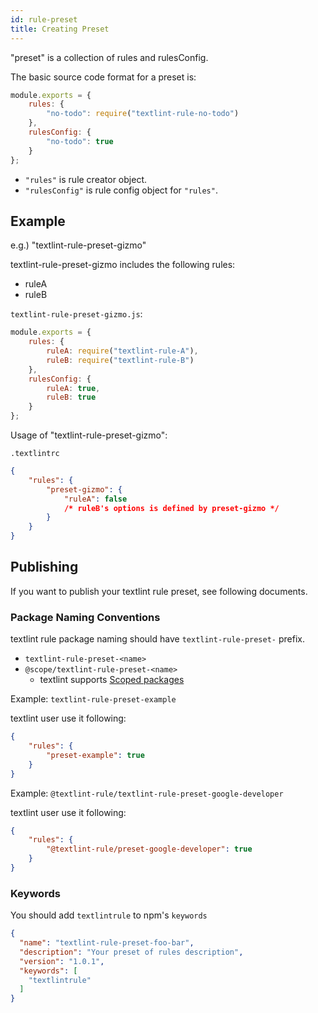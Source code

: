 ```yaml
---
id: rule-preset
title: Creating Preset
---
```


"preset" is a collection of rules and rulesConfig.

The basic source code format for a preset is:

```js
module.exports = {
    rules: {
        "no-todo": require("textlint-rule-no-todo")
    },
    rulesConfig: {
        "no-todo": true
    }
};
```

- `"rules"` is rule creator object.
- `"rulesConfig"` is rule config object for `"rules"`.

## Example
 
e.g.) "textlint-rule-preset-gizmo"

textlint-rule-preset-gizmo includes the following rules:

- ruleA
- ruleB

`textlint-rule-preset-gizmo.js`: 

```js
module.exports = {
    rules: {
        ruleA: require("textlint-rule-A"),
        ruleB: require("textlint-rule-B")
    },
    rulesConfig: {
        ruleA: true,
        ruleB: true
    }
};
```

Usage of "textlint-rule-preset-gizmo":

`.textlintrc`

```json
{
    "rules": {
        "preset-gizmo": {
            "ruleA": false
            /* ruleB's options is defined by preset-gizmo */
        }
    }
}
```


## Publishing

If you want to publish your textlint rule preset, see following documents.


### Package Naming Conventions

textlint rule package naming should have `textlint-rule-preset-` prefix.
 
- `textlint-rule-preset-<name>`
- `@scope/textlint-rule-preset-<name>`
    - textlint supports [Scoped packages](https://docs.npmjs.com/misc/scope "Scoped packages")

Example: `textlint-rule-preset-example`

textlint user use it following:

```json
{
    "rules": {
        "preset-example": true
    }
}
```

Example: `@textlint-rule/textlint-rule-preset-google-developer`

textlint user use it following:

```json
{
    "rules": {
        "@textlint-rule/preset-google-developer": true
    }
}
```

### Keywords

You should add `textlintrule` to npm's `keywords`

```json
{
  "name": "textlint-rule-preset-foo-bar",
  "description": "Your preset of rules description",
  "version": "1.0.1",
  "keywords": [
    "textlintrule"
  ]
}
```
